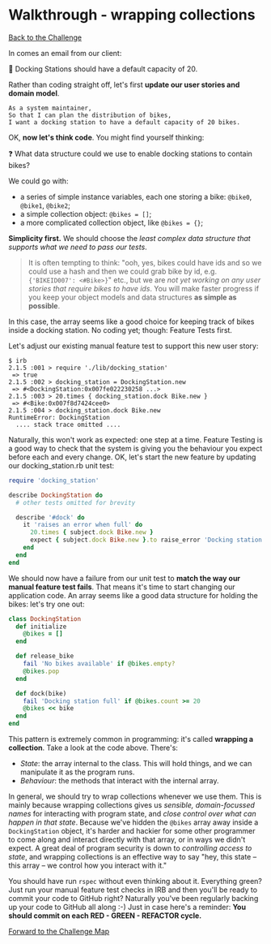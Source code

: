 # Walkthrough - wrapping collections

[Back to the Challenge](../14_complex_attributes.md)

In comes an email from our client: 

:email: Docking Stations should have a default capacity of 20. 

Rather than coding straight off, let's first **update our user stories and domain model**.

```
As a system maintainer,
So that I can plan the distribution of bikes,
I want a docking station to have a default capacity of 20 bikes.
```

OK, **now let's think code**. You might find yourself thinking:

:question: What data structure could we use to enable docking stations to contain bikes?

We could go with:

- a series of simple instance variables, each one storing a bike: `@bike0`, `@bike1`, `@bike2`;
- a simple collection object: `@bikes = []`;
- a more complicated collection object, like `@bikes = {}`;

**Simplicity first.** We should choose the _least complex data structure that supports what we need to pass our tests_.  

> It is often tempting to think: "ooh, yes, bikes could have ids and so we could use a hash and then we could grab bike by id, e.g. `{'BIKEID007': <#Bike>}`" etc., but we are _not yet working on any user stories that require bikes to have ids_.  You will make faster progress if you keep your object models and data structures **as simple as possible**.  

In this case, the array seems like a good choice for keeping track of bikes inside a docking station. No coding yet; though: Feature Tests first.

Let's adjust our existing manual feature test to support this new user story:

```
$ irb
2.1.5 :001 > require './lib/docking_station'
 => true
2.1.5 :002 > docking_station = DockingStation.new
 => #<DockingStation:0x007fe022230258 ...>
2.1.5 :003 > 20.times { docking_station.dock Bike.new }
 => #<Bike:0x007f8d7424cee0>
2.1.5 :004 > docking_station.dock Bike.new
RuntimeError: DockingStation
  .... stack trace omitted ....
```

Naturally, this won't work as expected: one step at a time.  Feature Testing is a good way to check that the system is giving you the behaviour you expect before each and every change. OK, let's start the new feature by updating our docking_station.rb unit test:

```ruby
require 'docking_station'

describe DockingStation do
  # other tests omitted for brevity

  describe '#dock' do
    it 'raises an error when full' do
      20.times { subject.dock Bike.new }
      expect { subject.dock Bike.new }.to raise_error 'Docking station full'
    end
  end
end
```

We should now have a failure from our unit test to **match the way our manual feature test fails**.  That means it's time to start changing our application code.  An array seems like a good data structure for holding the bikes: let's try one out:

```ruby
class DockingStation
  def initialize
    @bikes = []
  end

  def release_bike
    fail 'No bikes available' if @bikes.empty?
    @bikes.pop
  end

  def dock(bike)
    fail 'Docking station full' if @bikes.count >= 20
    @bikes << bike
  end
end
```

This pattern is extremely common in programming: it's called **wrapping a collection**. Take a look at the code above. There's:

- *State*: the array internal to the class. This will hold things, and we can manipulate it as the program runs.
- *Behaviour*: the methods that interact with the internal array.

In general, we should try to wrap collections whenever we use them. This is mainly because wrapping collections gives us _sensible, domain-focussed names_ for interacting with program state, and _close control over what can happen in that state_. Because we've hidden the `@bikes` array away inside a `DockingStation` object, it's harder and hackier for some other programmer to come along and interact directly with that array, or in ways we didn't expect. A great deal of program security is down to _controlling access to state_, and wrapping collections is an effective way to say "hey, this state – this array – we control how you interact with it."

You should have run `rspec` without even thinking about it.  Everything green?  Just run your manual feature test checks in IRB and then you'll be ready to commit your code to GitHub right? Naturally you've been regularly backing up your code to GitHub all along :-) Just in case here's a reminder: **You should commit on each RED - GREEN - REFACTOR cycle.**

[Forward to the Challenge Map](../0_challenge_map.md)
